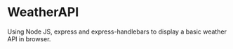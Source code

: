 # WeatherAPI
Using Node JS, express and express-handlebars to display a basic weather API in browser.
